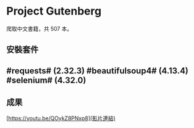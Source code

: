 # Project Gutenberg
爬取中文書籍，共 507 本。

## 安裝套件
#requests# (2.32.3)
#beautifulsoup4# (4.13.4)
#selenium# (4.32.0)
- 
## 成果

[https://youtu.be/QOykZ8PNxp8](影片連結)


